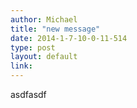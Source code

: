 ```yaml
---
author: Michael
title: "new message"
date: 2014-1-7-10-0-11-514
type: post
layout: default
link: 
---
```

asdfasdf